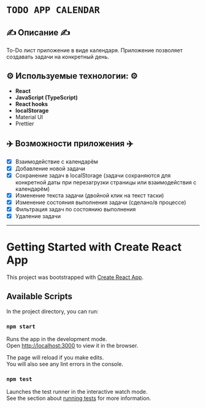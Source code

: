 # `TODO APP CALENDAR`

## :writing_hand: Описание :writing_hand:
To-Do лист приложение в виде календаря. Приложение позволяет создавать задачи на конкретный день.

## :gear: Используемые технологии: :gear:
* **React**
* **JavaScript (TypeScript)**
* **React hooks**
* **localStorage**
* Material UI
* Prettier

## :airplane: Возможности приложения :airplane:
- [x] Взаимодействие с календарём
- [x] Добавление новой задачи
- [x] Сохранение задач в localStorage (задачи сохраняются для конкретной даты при перезагрузки страницы или взаимодействия с календарём)
- [x] Изменение текста задачи (двойной клик на текст таски)
- [x] Изменение состояния выполнения задачи (сделано/в процессе)
- [x] Фильтрация задач по состоянию выполнения
- [x] Удаление задачи 

------------------------------------------------------------------------------------------------------------------------------------------------

# Getting Started with Create React App

This project was bootstrapped with [Create React App](https://github.com/facebook/create-react-app).

## Available Scripts

In the project directory, you can run:

### `npm start`

Runs the app in the development mode.\
Open [http://localhost:3000](http://localhost:3000) to view it in the browser.

The page will reload if you make edits.\
You will also see any lint errors in the console.

### `npm test`

Launches the test runner in the interactive watch mode.\
See the section about [running tests](https://facebook.github.io/create-react-app/docs/running-tests) for more information.
